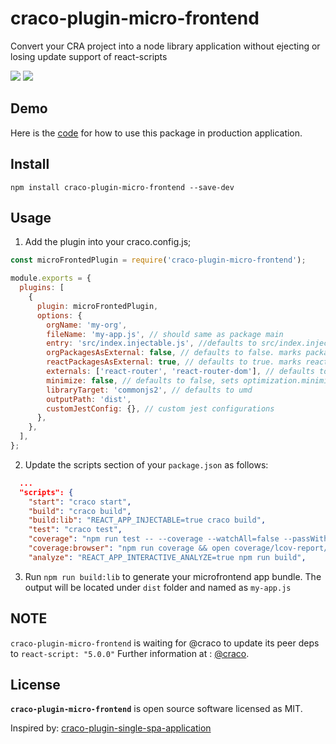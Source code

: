 # craco-plugin-micro-frontend

Convert your CRA project into a node library application without ejecting or losing update support of react-scripts

![](https://img.shields.io/npm/v/craco-plugin-micro-frontend.svg?style=flat)
![](https://img.shields.io/npm/dt/craco-plugin-micro-frontend.svg?style=flat)


## Demo

Here is the [code](https://github.com/m-nathani/react-bootstrap) for how to use this package in production application.

## Install

```
npm install craco-plugin-micro-frontend --save-dev
```

## Usage

1. Add the plugin into your craco.config.js;

```js
const microFrontedPlugin = require('craco-plugin-micro-frontend');

module.exports = {
  plugins: [
    {
      plugin: microFrontedPlugin,
      options: {
        orgName: 'my-org',
        fileName: 'my-app.js', // should same as package main
        entry: 'src/index.injectable.js', //defaults to src/index.injectable.js,
        orgPackagesAsExternal: false, // defaults to false. marks packages that has @my-org prefix as external so they are not included in the bundle
        reactPackagesAsExternal: true, // defaults to true. marks react and react-dom as external so they are not included in the bundle
        externals: ['react-router', 'react-router-dom'], // defaults to []. marks the specified modules as external so they are not included in the bundle
        minimize: false, // defaults to false, sets optimization.minimize value
        libraryTarget: 'commonjs2', // defaults to umd
        outputPath: 'dist',
        customJestConfig: {}, // custom jest configurations
      },
    },
  ],
};
```

2. Update the scripts section of your `package.json` as follows:

```json
  ...
  "scripts": {
    "start": "craco start",
    "build": "craco build",
    "build:lib": "REACT_APP_INJECTABLE=true craco build",
    "test": "craco test",
    "coverage": "npm run test -- --coverage --watchAll=false --passWithNoTests",
    "coverage:browser": "npm run coverage && open coverage/lcov-report/index.html",
    "analyze": "REACT_APP_INTERACTIVE_ANALYZE=true npm run build",
```

3. Run `npm run build:lib` to generate your microfrontend app bundle. The output will be located under `dist` folder and named as `my-app.js`

## NOTE

`craco-plugin-micro-frontend` is waiting for @craco to update its peer deps to `react-script: "5.0.0"`
Further information at : [@craco](https://github.com/gsoft-inc/craco/issues/353).

## License

**`craco-plugin-micro-frontend`** is open source software licensed as MIT.

Inspired by: [craco-plugin-single-spa-application](https://github.com/hasanayan/craco-plugin-single-spa-application)
